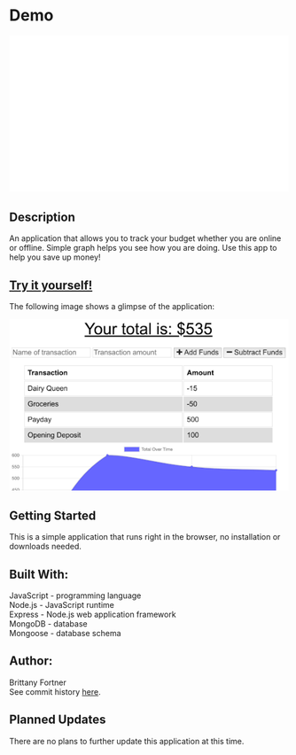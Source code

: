 # Demo
![oof](demo.gif) 

## Description

An application that allows you to track your budget whether you are online or offline. Simple graph helps you see how you are doing. Use this app to help you save up money!

## [Try it yourself!](https://shielded-crag-85196.herokuapp.com/)

The following image shows a glimpse of the application:

![budget app](public/assets/screenshot.png)

## Getting Started

This is a simple application that runs right in the browser, no installation or downloads needed.

## Built With:

JavaScript - programming language <br>
Node.js - JavaScript runtime <br>
Express - Node.js web application framework <br>
MongoDB - database<br>
Mongoose - database schema

## Author:

Brittany Fortner <br>
See commit history [here](https://github.com/bfeliz/pwa-budget-tracker/graphs/contributors).

## Planned Updates

There are no plans to further update this application at this time.
